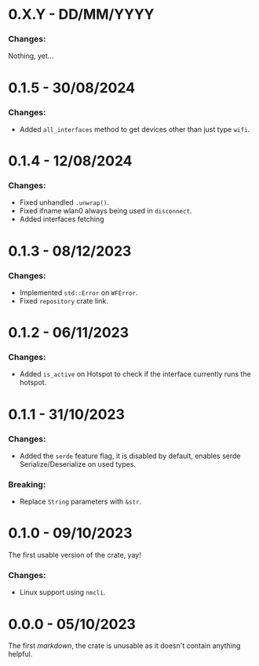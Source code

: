 
# 0.X.Y - DD/MM/YYYY
### Changes:
Nothing, yet...

# 0.1.5 - 30/08/2024
### Changes:
- Added `all_interfaces` method to get devices other than just type `wifi`.

# 0.1.4 - 12/08/2024
### Changes:
- Fixed unhandled `.unwrap()`.
- Fixed ifname wlan0 always being used in `disconnect`.
- Added interfaces fetching

# 0.1.3 - 08/12/2023
### Changes:
- Implemented `std::Error` on `WFError`.
- Fixed `repository` crate link.

# 0.1.2 - 06/11/2023
### Changes:
- Added `is_active` on Hotspot to check if the interface currently runs the hotspot.

# 0.1.1 - 31/10/2023
### Changes:
- Added the `serde` feature flag, it is disabled by default, enables serde Serialize/Deserialize on used types.

### Breaking:
- Replace `String` parameters with `&str`.

# 0.1.0 - 09/10/2023
The first usable version of the crate, yay!
### Changes:
* Linux support using `nmcli`.

# 0.0.0 - 05/10/2023
The first *markdown*, the crate is unusable as it doesn't contain anything helpful.
